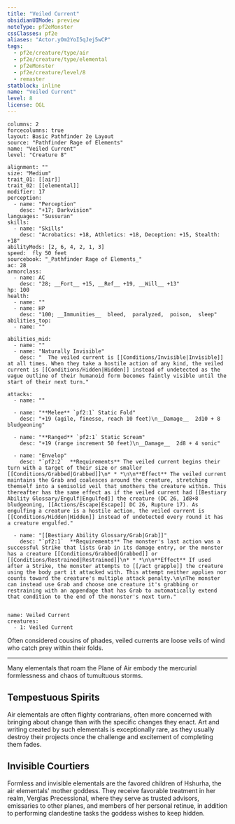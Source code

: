 ```yaml
---
title: "Veiled Current"
obsidianUIMode: preview
noteType: pf2eMonster
cssClasses: pf2e
aliases: "Actor.yOm2YoI5qJej5wCP" 
tags:
  - pf2e/creature/type/air
  - pf2e/creature/type/elemental
  - pf2eMonster
  - pf2e/creature/level/8
  - remaster
statblock: inline
name: "Veiled Current"
level: 8
license: OGL
---
```


```statblock
columns: 2
forcecolumns: true
layout: Basic Pathfinder 2e Layout
source: "Pathfinder Rage of Elements"
name: "Veiled Current"
level: "Creature 8"

alignment: ""
size: "Medium"
trait_01: [[air]]
trait_02: [[elemental]]
modifier: 17
perception:
  - name: "Perception"
    desc: "+17; Darkvision"
languages: "Sussuran"
skills:
  - name: "Skills"
    desc: "Acrobatics: +18, Athletics: +18, Deception: +15, Stealth: +18"
abilityMods: [2, 6, 4, 2, 1, 3]
speed:  fly 50 feet
sourcebook: "_Pathfinder Rage of Elements_"
ac: 28
armorclass:
  - name: AC
    desc: "28; __Fort__ +15, __Ref__ +19, __Will__ +13"
hp: 100
health:
  - name: ""
  - name: HP
    desc: "100; __Immunities__  bleed,  paralyzed,  poison,  sleep"
abilities_top:
  - name: ""

abilities_mid:
  - name: ""
  - name: "Naturally Invisible"
    desc: "  The veiled current is [[Conditions/Invisible|Invisible]] at all times. When they take a hostile action of any kind, the veiled current is [[Conditions/Hidden|Hidden]] instead of undetected as the vague outline of their humanoid form becomes faintly visible until the start of their next turn."

attacks:
  - name: ""

  - name: "**Melee** `pf2:1` Static Fold"
    desc: "+19 (agile, finesse, reach 10 feet)\n__Damage__  2d10 + 8 bludgeoning"

  - name: "**Ranged** `pf2:1` Static Scream"
    desc: "+19 (range increment 50 feet)\n__Damage__  2d8 + 4 sonic"

  - name: "Envelop"
    desc: "`pf2:2`  **Requirements** The veiled current begins their turn with a target of their size or smaller [[Conditions/Grabbed|Grabbed]]\n* * *\n\n**Effect** The veiled current maintains the Grab and coalesces around the creature, stretching themself into a semisolid veil that smothers the creature within. This thereafter has the same effect as if the veiled current had [[Bestiary Ability Glossary/Engulf|Engulfed]] the creature (DC 26, 1d8+8 bludgeoning, [[Actions/Escape|Escape]] DC 26, Rupture 17). As engulfing a creature is a hostile action, the veiled current is [[Conditions/Hidden|Hidden]] instead of undetected every round it has a creature engulfed."

  - name: "[[Bestiary Ability Glossary/Grab|Grab]]"
    desc: "`pf2:1`  **Requirements** The monster's last action was a successful Strike that lists Grab in its damage entry, or the monster has a creature [[Conditions/Grabbed|Grabbed]] or [[Conditions/Restrained|Restrained]]\n* * *\n\n**Effect** If used after a Strike, the monster attempts to [[/act grapple]] the creature using the body part it attacked with. This attempt neither applies nor counts toward the creature's multiple attack penalty.\n\nThe monster can instead use Grab and choose one creature it's grabbing or restraining with an appendage that has Grab to automatically extend that condition to the end of the monster's next turn."
 
```

```encounter-table
name: Veiled Current
creatures:
  - 1: Veiled Current
```



Often considered cousins of phades, veiled currents are loose veils of wind who catch prey within their folds.

* * *

Many elementals that roam the Plane of Air embody the mercurial formlessness and chaos of tumultuous storms.

## Tempestuous Spirits

Air elementals are often flighty contrarians, often more concerned with bringing about change than with the specific changes they enact. Art and writing created by such elementals is exceptionally rare, as they usually destroy their projects once the challenge and excitement of completing them fades.

## Invisible Courtiers

Formless and invisible elementals are the favored children of Hshurha, the air elementals' mother goddess. They receive favorable treatment in her realm, Verglas Precessional, where they serve as trusted advisors, emissaries to other planes, and members of her personal retinue, in addition to performing clandestine tasks the goddess wishes to keep hidden.
